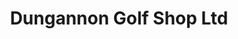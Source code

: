 ---
title: "Dungannon Golf Shop Ltd"
address: "34, Springfield Lane, Dungannon, County Tyrone BT70 1QX"
tel: "028 8772 7485"
county: "Tyrone"
category: "Golf Equipment"
type: "Content"
lat: "54.515949"
lng: "-6.786901"
---